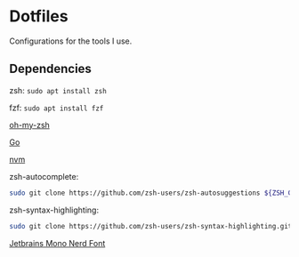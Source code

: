 # Dotfiles

Configurations for the tools I use.

## Dependencies

zsh: `sudo apt install zsh`

fzf: `sudo apt install fzf`

[oh-my-zsh](https://ohmyz.sh/#install)

[Go](https://dev.to/deadwin19/how-to-install-golang-on-wslwsl2-2880)

[nvm](https://github.com/nvm-sh/nvm?tab=readme-ov-file#install--update-script)

zsh-autocomplete:

```bash
sudo git clone https://github.com/zsh-users/zsh-autosuggestions ${ZSH_CUSTOM:-~/.oh-my-zsh/custom}/plugins/zsh-autosuggestions
```

zsh-syntax-highlighting:

```bash
sudo git clone https://github.com/zsh-users/zsh-syntax-highlighting.git ${ZSH_CUSTOM:-~/.oh-my-zsh/custom}/plugins/zsh-syntax-highlighting
```

[Jetbrains Mono Nerd Font](https://github.com/ryanoasis/nerd-fonts)
